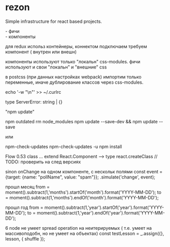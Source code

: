 # rezon
Simple infrastructure for react based projects.

<article> - фичи
<section> - компоненты


для redux использ контейнеры, коннектом подключаем требуем компонент ( внутрен или внешн)

компоненты используют только "локальн" css-modules.
фичи  используют и свои "локальн" и "внешние" css

в postcss (при данных настройках webpack) импортим только переменные, иначе дублирование классов через css-modules.

echo '-w "\n"' >> ~/.curlrc


type ServerError: string | {}

"npm update"

npm outdated
rm node_modules
npm update --save-dev && npm update --save 

или

npm-check-updates
npm-check-updates -u
npm install


Flow 0.53
class ... extend React.Component --> type react.createClass // TODO: проверить на след версиях

sinon onChange на одном компоненте, с нескольк полями
const event = {target: {name: "pollName", value: "spam"}};
.simulate('change', event);

прошл месяц
from = moment().subtract(1,'months').startOf('month').format('YYYY-MM-DD');
to = moment().subtract(1,'months').endOf('month').format('YYYY-MM-DD');

прошл год
from = moment().subtract(1,'year').startOf('year').format('YYYY-MM-DD');
to = moment().subtract(1,'year').endOf('year').format('YYYY-MM-DD');

6 node не умеет spread operation на неитерируемых ( т.е. умеет на массивоподобн, но не умеет на  объектах)
 const testLesson = _.assign({}, lesson, { shuffle });
